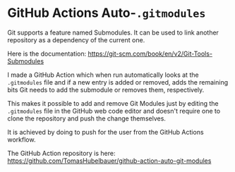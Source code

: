 # GitHub Actions Auto-`.gitmodules`

Git supports a feature named Submodules.
It can be used to link another repository as a dependency of the current one.

Here is the documentation: https://git-scm.com/book/en/v2/Git-Tools-Submodules

I made a GitHub Action which when run automatically looks at the `.gitmodules`
file and if a new entry is added or removed, adds the remaining bits Git needs
to add the submodule or removes them, respectively.

This makes it possible to add and remove Git Modules just by editing the
`.gitmodules` file in the GitHub web code editor and doesn't require one to
clone the repository and push the change themselves.

It is achieved by doing to push for the user from the GitHub Actions workflow.

The GitHub Action repository is here:
https://github.com/TomasHubelbauer/github-action-auto-git-modules
